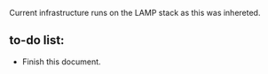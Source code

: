 Current infrastructure runs on the LAMP stack as this was inhereted.

to-do list:
---------------
- Finish this document.
